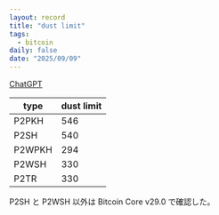 ```yaml
---
layout: record
title: "dust limit"
tags:
  - bitcoin
daily: false
date: "2025/09/09"
---
```


[ChatGPT](https://chatgpt.com/share/68bb6fd5-afac-8001-aa9e-aca051311b8e)

| type | dust limit |
| -- | -- |
| P2PKH | 546 |
| P2SH | 540 |
| P2WPKH | 294 |
| P2WSH | 330 |
| P2TR | 330 |

P2SH と P2WSH 以外は Bitcoin Core v29.0 で確認した。
